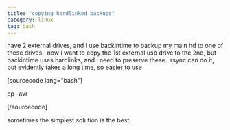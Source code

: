 ```yaml
---
title: "copying hardlinked backups"
category: linux
tag: bash
---
```


have 2 external drives, and i use backintime to backup my main hd to one of these drives.  now i want to copy the 1st external usb drive to the 2nd, but backintime uses hardlinks, and i need to preserve these.  rsync can do it, but evidently takes a long time, so easier to use

\[sourcecode lang="bash"\]

cp -avr

\[/sourcecode\]

sometimes the simplest solution is the best.

